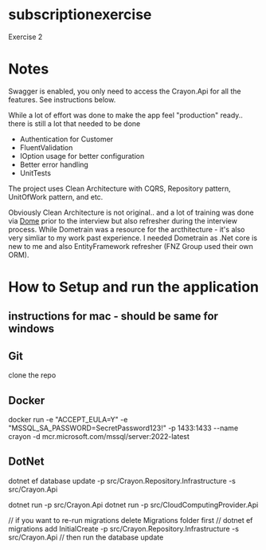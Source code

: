 # subscriptionexercise
Exercise 2

# Notes

Swagger is enabled, you only need to access the Crayon.Api for all the features. See instructions below.

While a lot of effort was done to make the app feel "production" ready.. there is still a lot that needed to be done

- Authentication for Customer
- FluentValidation
- IOption usage for better configuration
- Better error handling
- UnitTests

The project uses Clean Architecture with CQRS, Repository pattern, UnitOfWork pattern, and etc.

Obviously Clean Architecture is not original.. and a lot of training was done via [Dome](https://dometrain.com) prior to the interview but also refresher during the interview process. While Dometrain was a resource for the arcthitecture - it's also very simliar to my work past experience. I needed Dometrain as .Net core is new to me and also EntityFramework refresher (FNZ Group used their own ORM).

# How to Setup and run the application

## instructions for mac - should be same for windows
## Git
clone the repo

## Docker
docker run -e "ACCEPT_EULA=Y" -e "MSSQL_SA_PASSWORD=SecretPassword123\!" -p 1433:1433 --name crayon -d mcr.microsoft.com/mssql/server:2022-latest

## DotNet
dotnet ef database update -p src/Crayon.Repository.Infrastructure -s src/Crayon.Api

dotnet run -p src/Crayon.Api
dotnet run -p src/CloudComputingProvider.Api

// if you want to re-run migrations delete Migrations folder first
// dotnet ef migrations add InitialCreate -p src/Crayon.Repository.Infrastructure -s src/Crayon.Api
// then run the database update

